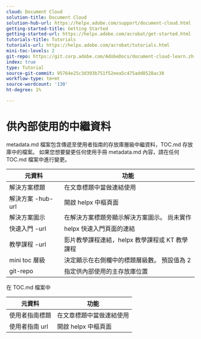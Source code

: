 ```yaml
---
cloud: Document Cloud
solution-title: Document Cloud
solution-hub-url: https://helpx.adobe.com/support/document-cloud.html
getting-started-title: Getting Started
getting-started-url: https://helpx.adobe.com/acrobat/get-started.html
tutorials-title: Tutorials
tutorials-url: https://helpx.adobe.com/acrobat/tutorials.html
mini-toc-levels: 2
git-repo: https://git.corp.adobe.com/AdobeDocs/document-cloud-learn.zh-Hant
index: true
type: Tutorial
source-git-commit: 95764e25c3d393b751f52eea5c475add8528ac38
workflow-type: tm+mt
source-wordcount: '130'
ht-degree: 1%

---
```



# 供內部使用的中繼資料

metadata.md 檔案包含傳遞至使用者指南的存放庫層級中繼資料，TOC.md 存放庫中的檔案。 如果您想要變更任何使用手冊 metadata.md 內容，請在任何 TOC.md 檔案中進行變更。

| 元資料 | 功能 |
|--- |--- |
| 解決方案標題 | 在文章標題中當做連結使用 |
| 解決方案 -hub-url | 開啟 helpx 中樞頁面 |
| 解決方案圖示 | 在解決方案標題旁顯示解決方案圖示。 尚未實作 |
| 快速入門 -url | helpx 快速入門頁面的連結 |
| 教學課程 -url | 影片教學課程連結，helpx 教學課程或 KT 教學課程 |
| mini toc 層級 | 決定顯示在右側欄中的標題層級數。 預設值為 2 |
| git-repo | 指定供內部使用的主存放庫位置 |

在 TOC.md 檔案中

| 元資料 | 功能 |
|--- |--- |
| 使用者指南標題 | 在文章標題中當做連結使用 |
| 使用者指南 url | 開啟 helpx 中樞頁面 |
